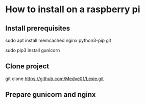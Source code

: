 # How to install on a raspberry pi

## Install prerequisites
sudo apt install memcached nginx python3-pip git

sudo pip3 install gunicorn

## Clone project

git clone https://github.com/Medve01/Lexie.git

## Prepare gunicorn and nginx


